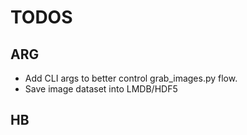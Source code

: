 # TODOS

## ARG
- Add CLI args to better control grab\_images.py flow.
- Save image dataset into LMDB/HDF5


## HB
